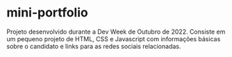 # mini-portfolio
Projeto desenvolvido durante a Dev Week de Outubro de 2022. Consiste em um pequeno projeto de HTML, CSS e Javascript com informações básicas sobre o candidato e links para as redes sociais relacionadas.
